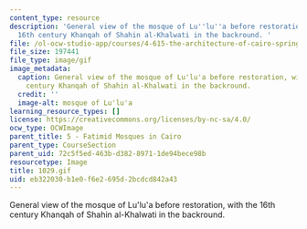 ```yaml
---
content_type: resource
description: 'General view of the mosque of Lu''lu''a before restoration, with the
  16th century Khanqah of Shahin al-Khalwati in the backround. '
file: /ol-ocw-studio-app/courses/4-615-the-architecture-of-cairo-spring-2002/eb322030b1e0f6e2695d2bcdcd842a43_1029.gif
file_size: 197441
file_type: image/gif
image_metadata:
  caption: General view of the mosque of Lu'lu'a before restoration, with the 16th
    century Khanqah of Shahin al-Khalwati in the backround.
  credit: ''
  image-alt: mosque of Lu'lu'a
learning_resource_types: []
license: https://creativecommons.org/licenses/by-nc-sa/4.0/
ocw_type: OCWImage
parent_title: 5 - Fatimid Mosques in Cairo
parent_type: CourseSection
parent_uid: 72c5f5ed-463b-d382-8971-1de94bece98b
resourcetype: Image
title: 1029.gif
uid: eb322030-b1e0-f6e2-695d-2bcdcd842a43
---
```

General view of the mosque of Lu'lu'a before restoration, with the 16th century Khanqah of Shahin al-Khalwati in the backround. 
